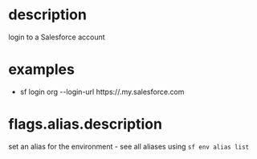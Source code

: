 # description

login to a Salesforce account

# examples

- sf login org --login-url https://<mydomain>.my.salesforce.com

# flags.alias.description

set an alias for the environment - see all aliases using `sf env alias list`
